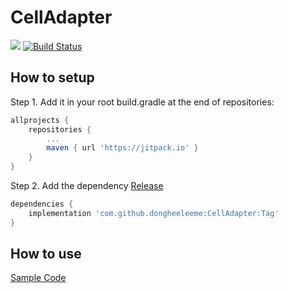 # CellAdapter
[![](https://jitpack.io/v/dongheeleeme/CellAdapter.svg)](https://jitpack.io/#dongheeleeme/CellAdapter)
[![Build Status](https://travis-ci.org/dongheeleeme/CellAdapter.svg?branch=master)](https://travis-ci.org/dongheeleeme/CellAdapter)

## How to setup
Step 1. Add it in your root build.gradle at the end of repositories:
```groovy
allprojects {
    repositories {
        ...
        maven { url 'https://jitpack.io' }
    }
}
```
	
Step 2. Add the dependency
[Release](https://github.com/dongheeleeme/CellAdapter/releases)
```groovy
dependencies {
    implementation 'com.github.dongheeleeme:CellAdapter:Tag'
}
```

## How to use
[Sample Code](https://github.com/dongheeleeme/CellAdapter/tree/master/app)
